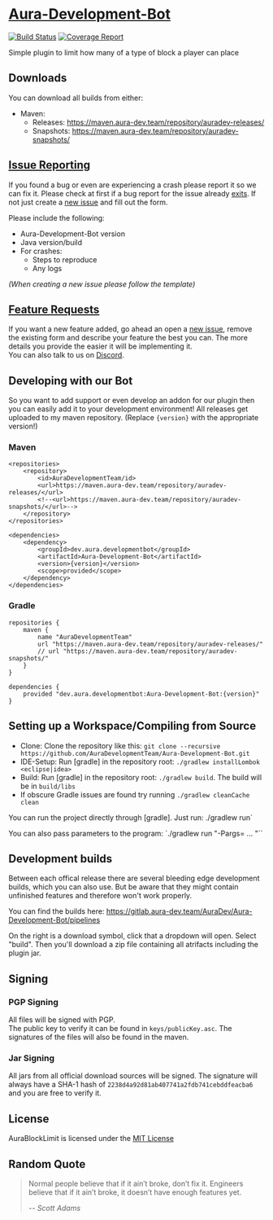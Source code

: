 # [Aura-Development-Bot](https://github.com/AuraDevelopmentTeam/Aura-Development-Bot)

[![Build Status](https://gitlab.aura-dev.team/AuraDev/Aura-Development-Bot/badges/master/build.svg)](https://gitlab.aura-dev.team/AuraDev/Aura-Development-Bot/pipelines)
[![Coverage Report](https://gitlab.aura-dev.team/AuraDev/Aura-Development-Bot/badges/master/coverage.svg)](https://gitlab.aura-dev.team/AuraDev/Aura-Development-Bot/pipelines)

Simple plugin to limit how many of a type of block a player can place

## Downloads

You can download all builds from either:

- Maven:
  - Releases: https://maven.aura-dev.team/repository/auradev-releases/
  - Snapshots: https://maven.aura-dev.team/repository/auradev-snapshots/

## [Issue Reporting](https://github.com/AuraDevelopmentTeam/Aura-Development-Bot/issues)

If you found a bug or even are experiencing a crash please report it so we can fix it. Please check at first if a bug report for the issue already
[exits](https://github.com/AuraDevelopmentTeam/Aura-Development-Bot/issues). If not just create a
[new issue](https://github.com/AuraDevelopmentTeam/Aura-Development-Bot/issues/new) and fill out the form.

Please include the following:

* Aura-Development-Bot version
* Java version/build
* For crashes:
  * Steps to reproduce
  * Any logs

*(When creating a new issue please follow the template)*

## [Feature Requests](https://github.com/AuraDevelopmentTeam/Aura-Development-Bot/issues)

If you want a new feature added, go ahead an open a [new issue](https://github.com/AuraDevelopmentTeam/InvSync/Aura-Development-Bot/new), remove the existing
form and describe your feature the best you can. The more details you provide the easier it will be implementing it.  
You can also talk to us on [Discord](https://discord.me/bungeechat).

## Developing with our Bot

So you want to add support or even develop an addon for our plugin then you can easily add it to your development environment! All releases get uploaded to my
maven repository. (Replace `{version}` with the appropriate version!)

### Maven

    <repositories>
        <repository>
            <id>AuraDevelopmentTeam/id>
            <url>https://maven.aura-dev.team/repository/auradev-releases/</url>
            <!--<url>https://maven.aura-dev.team/repository/auradev-snapshots/</url>-->
        </repository>
    </repositories>

    <dependencies>
        <dependency>
            <groupId>dev.aura.developmentbot</groupId>
            <artifactId>Aura-Development-Bot</artifactId>
            <version>{version}</version>
            <scope>provided</scope>
        </dependency>
    </dependencies>

### Gradle

    repositories {
        maven {
            name "AuraDevelopmentTeam"
            url "https://maven.aura-dev.team/repository/auradev-releases/"
            // url "https://maven.aura-dev.team/repository/auradev-snapshots/"
        }
    }

    dependencies {
        provided "dev.aura.developmentbot:Aura-Development-Bot:{version}"
    }

## Setting up a Workspace/Compiling from Source

* Clone: Clone the repository like this: `git clone --recursive https://github.com/AuraDevelopmentTeam/Aura-Development-Bot.git`
* IDE-Setup: Run [gradle] in the repository root: `./gradlew installLombok <eclipse|idea>`
* Build: Run [gradle] in the repository root: `./gradlew build`. The build will be in `build/libs`
* If obscure Gradle issues are found try running `./gradlew cleanCache clean`

You can run the project directly through [gradle]. Just run: ./gradlew run`

You can also pass parameters to the program: `./gradlew run "-Pargs=<param1> <param2> ... <paramN>"``

## Development builds

Between each offical release there are several bleeding edge development builds, which you can also use. But be aware that they might contain unfinished
features and therefore won't work properly.

You can find the builds here: https://gitlab.aura-dev.team/AuraDev/Aura-Development-Bot/pipelines

On the right is a download symbol, click that a dropdown will open. Select "build". Then you'll download a zip file containing all atrifacts including the
plugin jar.

## Signing

### PGP Signing

All files will be signed with PGP.  
The public key to verify it can be found in `keys/publicKey.asc`. The signatures of the files will also be found in the maven.

### Jar Signing

All jars from all official download sources will be signed. The signature will always have a SHA-1 hash of `2238d4a92d81ab407741a2fdb741cebddfeacba6` and you
are free to verify it.

## License

AuraBlockLimit is licensed under the [MIT License](https://opensource.org/licenses/MIT)

## Random Quote

> Normal people believe that if it ain’t broke, don’t fix it. Engineers believe that if it ain’t broke, it doesn’t have enough features yet.
>
> -- <cite>Scott Adams</cite>
